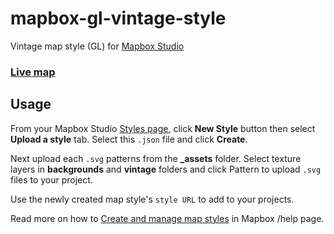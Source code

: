 # mapbox-gl-vintage-style

Vintage map style (GL) for [Mapbox Studio](https://www.mapbox.com/mapbox-studio/)

### [Live map](https://api.mapbox.com/styles/v1/mslee/cif5p01n202nisaktvljx9mv3.html?title=true&access_token=pk.eyJ1IjoibXNsZWUiLCJhIjoiclpiTWV5SSJ9.P_h8r37vD8jpIH1A6i1VRg#3.29/39.44/-93.30)

## Usage

From your Mapbox Studio [Styles page](https://www.mapbox.com/studio/styles/), click **New Style** button then select **Upload a style** tab. Select this `.json` file and click **Create**.

Next upload each `.svg` patterns from the **_assets** folder. Select texture layers in **backgrounds** and **vintage** folders and click Pattern to upload `.svg` files to your project.

Use the newly created map style's `style URL` to add to your projects.

Read more on how to [Create and manage map styles](https://www.mapbox.com/help/getting-started-mapbox-studio-1/#create-a-new-style) in Mapbox /help page.